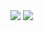 <picture>
  <source
    srcset="https://github-readme-stats.vercel.app/api?username=joshstow&show_icons=true&theme=dark&rank_icon=github"
    media="(prefers-color-scheme: dark)"
  />
  <source
    srcset="https://github-readme-stats.vercel.app/api?username=joshstow&show_icons=true&rank_icon=github"
    media="(prefers-color-scheme: light), (prefers-color-scheme: no-preference)"
  />
  <img align=top src="https://github-readme-stats.vercel.app/api?username=joshstow&show_icons=true&rank_icon=github" />
</picture>

<picture>
  <source
    srcset="https://github-readme-stats.vercel.app/api/top-langs/?username=joshstow&hide_progress=true&theme=dark"
    media="(prefers-color-scheme: dark)"
  />
  <source
    srcset="https://github-readme-stats.vercel.app/api/top-langs/?username=joshstow&hide_progress=true"
    media="(prefers-color-scheme: light), (prefers-color-scheme: no-preference)"
  />
  <img align=top src="https://github-readme-stats.vercel.app/api/top-langs/?username=joshstow&hide_progress=true" />
</picture>
